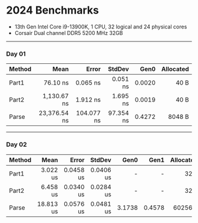 ﻿# 2024 Benchmarks

- 13th Gen Intel Core i9-13900K, 1 CPU, 32 logical and 24 physical cores
- Corsair Dual channel DDR5 5200 MHz 32GB 
---
### Day 01
| Method | Mean         | Error      | StdDev    | Gen0   | Allocated |
|------- |-------------:|-----------:|----------:|-------:|----------:|
| Part1  |     76.10 ns |   0.065 ns |  0.051 ns | 0.0020 |      40 B |
| Part2  |  1,130.67 ns |   1.912 ns |  1.695 ns | 0.0019 |      40 B |
| Parse  | 23,376.54 ns | 104.077 ns | 97.354 ns | 0.4272 |    8048 B |
---
### Day 02
| Method | Mean      | Error     | StdDev    | Gen0   | Gen1   | Allocated |
|------- |----------:|----------:|----------:|-------:|-------:|----------:|
| Part1  |  3.022 us | 0.0458 us | 0.0406 us |      - |      - |      32 B |
| Part2  |  6.458 us | 0.0340 us | 0.0284 us |      - |      - |      32 B |
| Parse  | 18.813 us | 0.0576 us | 0.0481 us | 3.1738 | 0.4578 |   60256 B |